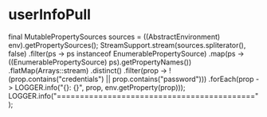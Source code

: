 # userInfoPull

 final MutablePropertySources sources = ((AbstractEnvironment) env).getPropertySources();
        StreamSupport.stream(sources.spliterator(), false)
                .filter(ps -> ps instanceof EnumerablePropertySource)
                .map(ps -> ((EnumerablePropertySource) ps).getPropertyNames())
                .flatMap(Arrays::stream)
                .distinct()
                .filter(prop -> !(prop.contains("credentials") || prop.contains("password")))
                .forEach(prop -> LOGGER.info("{}: {}", prop, env.getProperty(prop)));
        LOGGER.info("===========================================");
